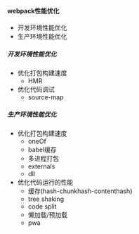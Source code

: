 #### webpack性能优化
* 开发环境性能优化
* 生产环境性能优化

##### 开发环境性能优化
* 优化打包构建速度
  * HMR
* 优化代码调试
  * source-map

##### 生产环境性能优化
* 优化打包构建速度
  * oneOf
  * babel缓存
  * 多进程打包
  * externals
  * dll
* 优化代码运行的性能
  * 缓存(hash-chunkhash-contenthash)
  * tree shaking
  * code split
  * 懒加载/预加载
  * pwa
  
